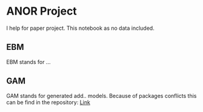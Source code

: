 # ANOR Project

I help for paper project. This notebook as no data included.

## EBM

EBM stands for ...

## GAM

GAM stands for generated add.. models. Because of packages conflicts
this can be find in the repository: [Link](https://github.com/Ben-physics-dotcom/PyGAM_ANOR)
